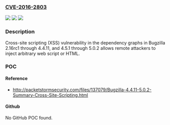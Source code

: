 ### [CVE-2016-2803](https://cve.mitre.org/cgi-bin/cvename.cgi?name=CVE-2016-2803)
![](https://img.shields.io/static/v1?label=Product&message=n%2Fa&color=blue)
![](https://img.shields.io/static/v1?label=Version&message=n%2Fa&color=blue)
![](https://img.shields.io/static/v1?label=Vulnerability&message=n%2Fa&color=brighgreen)

### Description

Cross-site scripting (XSS) vulnerability in the dependency graphs in Bugzilla 2.16rc1 through 4.4.11, and 4.5.1 through 5.0.2 allows remote attackers to inject arbitrary web script or HTML.

### POC

#### Reference
- http://packetstormsecurity.com/files/137079/Bugzilla-4.4.11-5.0.2-Summary-Cross-Site-Scripting.html

#### Github
No GitHub POC found.

